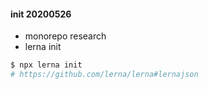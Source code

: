 #### init 20200526

- monorepo research
- lerna init

```sh
$ npx lerna init
# https://github.com/lerna/lerna#lernajson
```